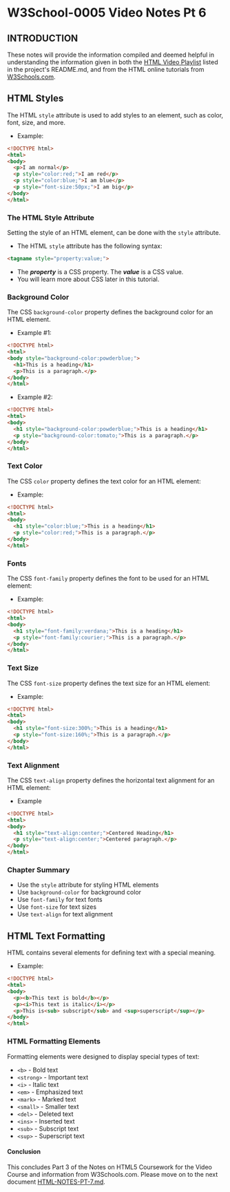 
# W3School-0005 Video Notes Pt 6


## INTRODUCTION

These notes will provide the information compiled and deemed helpful in understanding the information given in both the [HTML Video Playlist](https://www.youtube.com/playlist?list=PLr6-GrHUlVf_ZNmuQSXdS197Oyr1L9sPB) listed in the project's README.md, and from the HTML online tutorials from [W3Schools.com](https://www.w3schools.com/).


## HTML Styles

The HTML `style` attribute is used to add styles to an element, such as color, font, size, and more.
 * Example:
 ```html
 <!DOCTYPE html>
 <html>
 <body>
   <p>I am normal</p>
   <p style="color:red;">I am red</p>
   <p style="color:blue;">I am blue</p>
   <p style="font-size:50px;">I am big</p>
 </body>
 </html>
 ```
### The HTML Style Attribute

 Setting the style of an HTML element, can be done with the `style` attribute.
 * The HTML `style` attribute has the following syntax:
 ```html
 <tagname style="property:value;">
 ```
 * The ***property*** is a CSS property. The ***value*** is a CSS value.
 * You will learn more about CSS later in this tutorial.

### Background Color

 The CSS `background-color` property defines the background color for an HTML element.
 * Example #1:
 ```html
 <!DOCTYPE html>
 <html>
 <body style="background-color:powderblue;">
   <h1>This is a heading</h1>
   <p>This is a paragraph.</p>
 </body>
 </html>
 ```

 * Example #2:
 ```html
 <!DOCTYPE html>
 <html>
 <body>
   <h1 style="background-color:powderblue;">This is a heading</h1>
   <p style="background-color:tomato;">This is a paragraph.</p>
 </body>
 </html>
 ```

### Text Color
 The CSS `color` property defines the text color for an HTML element:
 * Example:
 ```html
 <!DOCTYPE html>
 <html>
 <body>
   <h1 style="color:blue;">This is a heading</h1>
   <p style="color:red;">This is a paragraph.</p>
 </body>
 </html>
 ```

### Fonts

 The CSS `font-family` property defines the font to be used for an HTML element:
 * Example:
 ```html
 <!DOCTYPE html>
 <html>
 <body>
   <h1 style="font-family:verdana;">This is a heading</h1>
   <p style="font-family:courier;">This is a paragraph.</p>
 </body>
 </html>
 ```

### Text Size

 The CSS `font-size` property defines the text size for an HTML element:
 * Example:
 ```html
 <!DOCTYPE html>
 <html>
 <body>
   <h1 style="font-size:300%;">This is a heading</h1>
   <p style="font-size:160%;">This is a paragraph.</p>
 </body>
 </html>
 ```

### Text Alignment

 The CSS `text-align` property defines the horizontal text alignment for an HTML element:
 * Example
 ```html
 <!DOCTYPE html>
 <html>
 <body>
   <h1 style="text-align:center;">Centered Heading</h1>
   <p style="text-align:center;">Centered paragraph.</p>
 </body>
 </html>
 ```

### Chapter Summary

 - Use the `style` attribute for styling HTML elements
 - Use `background-color` for background color
 - Use `font-family` for text fonts
 - Use `font-size` for text sizes
 - Use `text-align` for text alignment

## HTML Text Formatting

 HTML contains several elements for defining text with a special meaning.
 * Example:
 ```html
 <!DOCTYPE html>
 <html>
 <body>
   <p><b>This text is bold</b></p>
   <p><i>This text is italic</i></p>
   <p>This is<sub> subscript</sub> and <sup>superscript</sup></p>
 </body>
 </html>
 ```

### HTML Formatting Elements

 Formatting elements were designed to display special types of text:

 - `<b>` - Bold text
 - `<strong>` - Important text
 - `<i>` - Italic text
 - `<em>` - Emphasized text
 - `<mark>` - Marked text
 - `<small>` - Smaller text
 - `<del>` - Deleted text
 - `<ins>` - Inserted text
 - `<sub>` - Subscript text
 - `<sup>` - Superscript text








#### Conclusion
This concludes Part 3 of the Notes on HTML5 Coursework for the Video Course and information from W3Schools.com. Please move on to the next document [HTML-NOTES-PT-7.md](https://github.com/AdamRj-765/W3School-0005/blob/master/COURSE_NOTES/HTML5-NOTES-PT-7.md).
